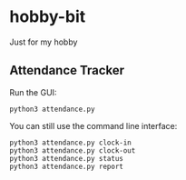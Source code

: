 # hobby-bit
Just for my hobby

## Attendance Tracker

Run the GUI:

```
python3 attendance.py
```

You can still use the command line interface:

```
python3 attendance.py clock-in
python3 attendance.py clock-out
python3 attendance.py status
python3 attendance.py report
```
